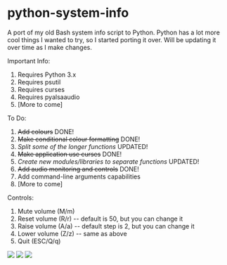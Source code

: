 # python-system-info
A port of my old Bash system info script to Python. Python has a lot more cool things I wanted to try, so I started porting it over. Will be updating it over time as I make changes.

Important Info:
  1) Requires Python 3.x
  2) Requires psutil
  3) Requires curses
  4) Requires pyalsaaudio
  0) [More to come]
  
To Do:
  1) ~~Add colours~~ DONE!
  2) ~~Make conditional colour formatting~~ DONE!
  3) _Split some of the longer functions_ UPDATED!
  4) ~~Make application use curses~~ DONE!
  5) _Create new modules/libraries to separate functions_ UPDATED!
  6) ~~Add audio monitoring and controls~~ DONE!
  7) Add command-line arguments capabilities
  0) [More to come]
  
Controls:
  1) Mute volume (M/m)
  2) Reset volume (R/r) -- default is 50, but you can change it
  3) Raise volume (A/a) -- default step is 2, but you can change it
  4) Lower volume (Z/z) -- same as above
  5) Quit (ESC/Q/q)

<img src='https://i.imgur.com/qzVMX87.png'/>
<img src='https://i.imgur.com/UlDMNek.png'/>
<img src='https://i.imgur.com/YCeNOGH.png'/>
